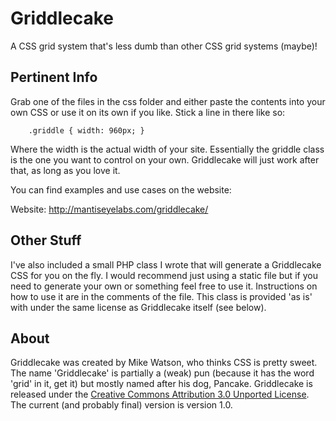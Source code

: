 Griddlecake
===========

A CSS grid system that's less dumb than other CSS grid systems (maybe)!

Pertinent Info
--------------

Grab one of the files in the css folder and either paste the contents into your
own CSS or use it on its own if you like.  Stick a line in there like so:

        .griddle { width: 960px; }
        
Where the width is the actual width of your site. Essentially the griddle
class is the one you want to control on your own. Griddlecake will just work
after that, as long as you love it.

You can find examples and use cases on the website:

Website: http://mantiseyelabs.com/griddlecake/

Other Stuff
-----------

I've also included a small PHP class I wrote that will generate a Griddlecake
CSS for you on the fly. I would recommend just using a static file but if you
need to generate your own or something feel free to use it. Instructions on
how to use it are in the comments of the file. This class is provided 'as is'
with under the same license as Griddlecake itself (see below).

About
-----

Griddlecake was created by Mike Watson, who thinks CSS is pretty sweet. The
name 'Griddlecake' is partially a (weak) pun (because it has the word 'grid' in
it, get it) but mostly named after his dog, Pancake. Griddlecake is released
under the [Creative Commons Attribution 3.0 Unported License](http://creativecommons.org/licenses/by/3.0/).
The current (and probably final) version is version 1.0.
